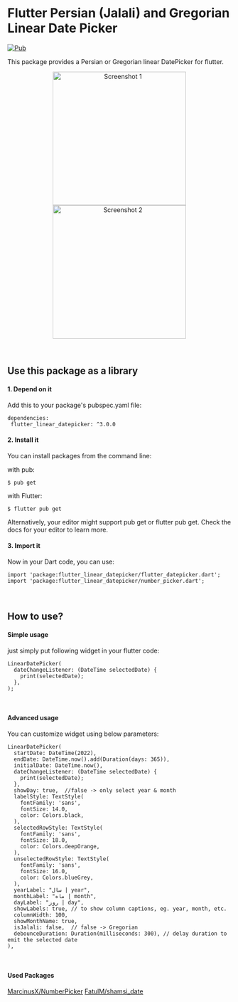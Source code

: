 
# Flutter Persian (Jalali) and Gregorian Linear Date Picker
[![Pub](https://img.shields.io/pub/v/flutter_linear_datepicker?color=blue)](https://pub.dev/packages/flutter_linear_datepicker)

This package provides a Persian or Gregorian linear DatePicker for flutter. 

<p align="center">
 <img src="https://raw.githubusercontent.com/alikhaleghi76/flutter-datepicker/master/screenshots/screen1.jpg" width="300" title="Screenshot 1"> <img src="https://raw.githubusercontent.com/alikhaleghi76/flutter-datepicker/master/screenshots/screen2.jpg" width="300" alt="Screenshot 2"></p><br>

## Use this package as a library
#### 1. Depend on it
Add this to your package's pubspec.yaml file:
```
dependencies:
 flutter_linear_datepicker: ^3.0.0
 ```
#### 2. Install it
You can install packages from the command line:

with pub:
```
$ pub get
```

with Flutter:
```
$ flutter pub get
```
Alternatively, your editor might support pub get or flutter pub get. Check the docs for your editor to learn more.

#### 3. Import it
Now in your Dart code, you can use:
```
import 'package:flutter_linear_datepicker/flutter_datepicker.dart';
import 'package:flutter_linear_datepicker/number_picker.dart';
```
<br>

## How to use?
#### Simple usage
just simply put following widget in your flutter code:

```
LinearDatePicker(
  dateChangeListener: (DateTime selectedDate) {
    print(selectedDate);
  },
);
```
<br>

#### Advanced usage
You can customize widget using below parameters:
```
LinearDatePicker(
  startDate: DateTime(2022),
  endDate: DateTime.now().add(Duration(days: 365)),
  initialDate: DateTime.now(),
  dateChangeListener: (DateTime selectedDate) {
    print(selectedDate);
  },
  showDay: true,  //false -> only select year & month
  labelStyle: TextStyle(
    fontFamily: 'sans',
    fontSize: 14.0,
    color: Colors.black,
  ),
  selectedRowStyle: TextStyle(
    fontFamily: 'sans',
    fontSize: 18.0,
    color: Colors.deepOrange,
  ),
  unselectedRowStyle: TextStyle(
    fontFamily: 'sans',
    fontSize: 16.0,
    color: Colors.blueGrey,
  ),
  yearLabel: "سال | year",
  monthLabel: "ماه | month",
  dayLabel: "روز | day",
  showLabels: true, // to show column captions, eg. year, month, etc.
  columnWidth: 100,
  showMonthName: true,
  isJalali: false,  // false -> Gregorian
  debounceDuration: Duration(milliseconds: 300), // delay duration to emit the selected date
),
```
<br>

#### Used Packages
[MarcinusX/NumberPicker](https://github.com/MarcinusX/NumberPicker)
[FatulM/shamsi_date](https://github.com/FatulM/shamsi_date)